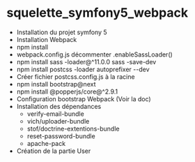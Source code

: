 # squelette_symfony5_webpack

<ul>
<li>Installation du projet symfony 5</li>
<li>Installation Webpack</li>
<li>npm install</li>
<li>webpack.config.js décommenter .enableSassLoader()</li>
<li>npm install sass -loader@^11.0.0 sass -save-dev</li>
<li>npm install postcss -loader autoprefixer --dev</li>
<li>Créer fichier postcss.config.js à la racine</li>
<li>npm install bootstrap@next</li>
<li>npm install @popperjs/core@^2.9.1</li>
<li>Configuration bootstrap Webpack (Voir la doc)</li>
<li>
Installation des dépendances
<ul>
<li>verify-email-bundle</li>
<li>vich/uploader-bundle</li>
<li>stof/doctrine-extentions-bundle</li>
<li>reset-password-bundle</li>
<li>apache-pack</li>
</ul>
</li>
<li>Création de la partie User</li>
</ul>
